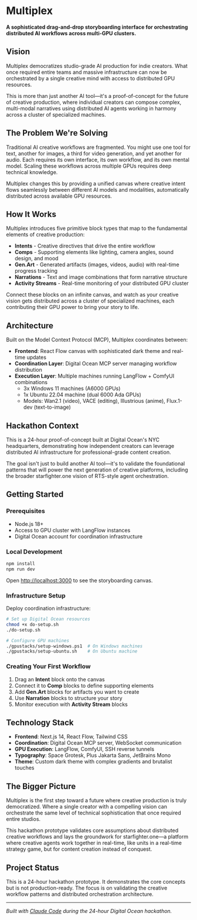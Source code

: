 # Multiplex

**A sophisticated drag-and-drop storyboarding interface for orchestrating distributed AI workflows across multi-GPU clusters.**

## Vision

Multiplex democratizes studio-grade AI production for indie creators. What once required entire teams and massive infrastructure can now be orchestrated by a single creative mind with access to distributed GPU resources.

This is more than just another AI tool—it's a proof-of-concept for the future of creative production, where individual creators can compose complex, multi-modal narratives using distributed AI agents working in harmony across a cluster of specialized machines.

## The Problem We're Solving

Traditional AI creative workflows are fragmented. You might use one tool for text, another for images, a third for video generation, and yet another for audio. Each requires its own interface, its own workflow, and its own mental model. Scaling these workflows across multiple GPUs requires deep technical knowledge.

Multiplex changes this by providing a unified canvas where creative intent flows seamlessly between different AI models and modalities, automatically distributed across available GPU resources.

## How It Works

Multiplex introduces five primitive block types that map to the fundamental elements of creative production:

- **Intents** - Creative directives that drive the entire workflow
- **Comps** - Supporting elements like lighting, camera angles, sound design, and mood
- **Gen.Art** - Generated artifacts (images, videos, audio) with real-time progress tracking
- **Narrations** - Text and image combinations that form narrative structure
- **Activity Streams** - Real-time monitoring of your distributed GPU cluster

Connect these blocks on an infinite canvas, and watch as your creative vision gets distributed across a cluster of specialized machines, each contributing their GPU power to bring your story to life.

## Architecture

Built on the Model Context Protocol (MCP), Multiplex coordinates between:

- **Frontend**: React Flow canvas with sophisticated dark theme and real-time updates
- **Coordination Layer**: Digital Ocean MCP server managing workflow distribution
- **Execution Layer**: Multiple machines running LangFlow + ComfyUI combinations
  - 3x Windows 11 machines (A6000 GPUs)
  - 1x Ubuntu 22.04 machine (dual 6000 Ada GPUs)
  - Models: Wan2.1 (video), VACE (editing), Illustrious (anime), Flux.1-dev (text-to-image)

## Hackathon Context

This is a 24-hour proof-of-concept built at Digital Ocean's NYC headquarters, demonstrating how independent creators can leverage distributed AI infrastructure for professional-grade content creation.

The goal isn't just to build another AI tool—it's to validate the foundational patterns that will power the next generation of creative platforms, including the broader starfighter.one vision of RTS-style agent orchestration.

## Getting Started

### Prerequisites

- Node.js 18+ 
- Access to GPU cluster with LangFlow instances
- Digital Ocean account for coordination infrastructure

### Local Development

```bash
npm install
npm run dev
```

Open [http://localhost:3000](http://localhost:3000) to see the storyboarding canvas.

### Infrastructure Setup

Deploy coordination infrastructure:

```bash
# Set up Digital Ocean resources
chmod +x do-setup.sh
./do-setup.sh

# Configure GPU machines
./gpustacks/setup-windows.ps1  # On Windows machines
./gpustacks/setup-ubuntu.sh    # On Ubuntu machine
```

### Creating Your First Workflow

1. Drag an **Intent** block onto the canvas
2. Connect it to **Comp** blocks to define supporting elements
3. Add **Gen.Art** blocks for artifacts you want to create
4. Use **Narration** blocks to structure your story
5. Monitor execution with **Activity Stream** blocks

## Technology Stack

- **Frontend**: Next.js 14, React Flow, Tailwind CSS
- **Coordination**: Digital Ocean MCP server, WebSocket communication
- **GPU Execution**: LangFlow, ComfyUI, SSH reverse tunnels
- **Typography**: Space Grotesk, Plus Jakarta Sans, JetBrains Mono
- **Theme**: Custom dark theme with complex gradients and brutalist touches

## The Bigger Picture

Multiplex is the first step toward a future where creative production is truly democratized. Where a single creator with a compelling vision can orchestrate the same level of technical sophistication that once required entire studios.

This hackathon prototype validates core assumptions about distributed creative workflows and lays the groundwork for starfighter.one—a platform where creative agents work together in real-time, like units in a real-time strategy game, but for content creation instead of conquest.

## Project Status

This is a 24-hour hackathon prototype. It demonstrates the core concepts but is not production-ready. The focus is on validating the creative workflow patterns and distributed orchestration architecture.

---

*Built with [Claude Code](https://claude.ai/code) during the 24-hour Digital Ocean hackathon.*
